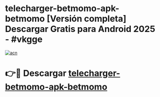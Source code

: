 # telecharger-betmomo-apk-betmomo  [Versión completa] Descargar Gratis para Android 2025 - #vkgge

[![acn](https://github.com/user-attachments/assets/0f9c940e-d8b0-45ae-aac7-cd30a18b3e1c)](https://apps.freeplayer.one?title=telecharger-betmomo-apk-betmomo&ref=9F)

# 👉🔴 Descargar [telecharger-betmomo-apk-betmomo](https://apps.freeplayer.one?title=telecharger-betmomo-apk-betmomo&ref=9F)
